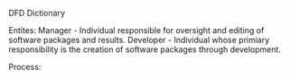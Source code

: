 
DFD Dictionary

Entites: 
  Manager - Individual responsible for oversight and editing of software packages and results. 
  Developer - Individual whose primiary responsibility is the creation of software packages through development. 
  
 Process: 
  
